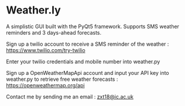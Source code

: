 # Weather.ly
A simplistic GUI built with the PyQt5 framework. Supports SMS weather reminders and 3 days-ahead forecasts.

Sign up a twilio account to receive a SMS reminder of the weather : 
https://www.twilio.com/try-twilio

Enter your twilio credentials and mobile number into weather.py

Sign up a OpenWeatherMapApi account and input your API key into weather.py to  retrieve free weather forecasts : 
https://openweathermap.org/api


Contact me by sending me an email :
zxt18@ic.ac.uk

